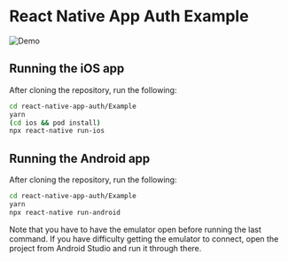 # React Native App Auth Example

![Demo](demo.gif)

## Running the iOS app

After cloning the repository, run the following:

```sh
cd react-native-app-auth/Example
yarn
(cd ios && pod install)
npx react-native run-ios
```

## Running the Android app

After cloning the repository, run the following:

```sh
cd react-native-app-auth/Example
yarn
npx react-native run-android
```

Note that you have to have the emulator open before running the last command. If you have difficulty getting the emulator to connect, open the project from Android Studio and run it through there.
